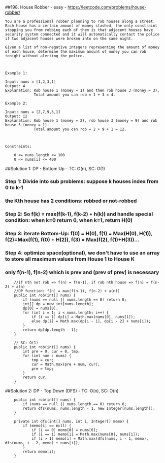 ##198. House Robber - easy - https://leetcode.com/problems/house-robber/
```
You are a professional robber planning to rob houses along a street. Each house has a certain amount of money stashed, the only constraint stopping you from robbing each of them is that adjacent houses have security system connected and it will automatically contact the police if two adjacent houses were broken into on the same night.

Given a list of non-negative integers representing the amount of money of each house, determine the maximum amount of money you can rob tonight without alerting the police.

 

Example 1:

Input: nums = [1,2,3,1]
Output: 4
Explanation: Rob house 1 (money = 1) and then rob house 3 (money = 3).
             Total amount you can rob = 1 + 3 = 4.

Example 2:

Input: nums = [2,7,9,3,1]
Output: 12
Explanation: Rob house 1 (money = 2), rob house 3 (money = 9) and rob house 5 (money = 1).
             Total amount you can rob = 2 + 9 + 1 = 12.

 

Constraints:

    0 <= nums.length <= 100
    0 <= nums[i] <= 400
```
##Solution 1: DP - Bottom Up - TC: O(n), SC: O(1)
### Step 1: Divide into sub problems: suppose k houses index from 0 to k-1
### the Kth house has 2 conditions: robbed or not-robbed
### Step 2: So f(k) = max(f(k-1), f(k-2) + h(k)) and handle special condition: when k=0 return 0, when k=1, return H(0)
### Step 3: iterate Bottom-Up: f(0) = H(0), f(1) = Max(H(0), H(1)), f(2)=Max(f(1), f(0) + H(2)), f(3) = Max(f(2), f(1)+H(3))...
### Step 4: optimize space(optional), we don't have to use an array to store all maximum values from House 1 to House K
### only f(n-1), f(n-2) which is prev and (prev of prev) is necessary
```
    //if nth not rob => f(n) = f(n-1), if rob nth house => f(n) = f(n-2) + a(n)
    //DP function: f(n) = max(f(n-1), f(n-2) + a(n))
    public int rob(int[] nums) {
        if (nums == null || nums.length == 0) return 0;
        int[] dp = new int[nums.length];
        dp[0] = nums[0];
        for (int i = 1; i < nums.length; i++) {
            if (i == 1) dp[i] = Math.max(nums[0], nums[1]);
            else dp[i] = Math.max(dp[i - 1], dp[i - 2] + nums[i]);
        }
        return dp[dp.length - 1];
    }

    // SC: O(1)
    public int rob(int[] nums) {
        int pre = 0, cur = 0, tmp;
        for (int num : nums) {
            tmp = cur;
            cur = Math.max(pre + num, cur);
            pre = tmp;
        }
        return cur;
    }
```
##Solution 2: DP - Top Down (DFS) - TC: O(n), SC: O(n)
```
    public int rob(int[] nums) {
        if (nums == null || nums.length == 0) return 0;
        return dfs(nums, nums.length - 1, new Integer[nums.length]);
    }

    private int dfs(int[] nums, int i, Integer[] memo) {
        if (memo[i] == null) {
            if (i == 0) memo[0] = nums[0];
            if (i == 1) memo[1] = Math.max(nums[0], nums[1]);
            if (i > 1) memo[i] = Math.max(dfs(nums, i - 1, memo), dfs(nums, i - 2, memo) + nums[i]);
        }
        return memo[i];
    }
```
